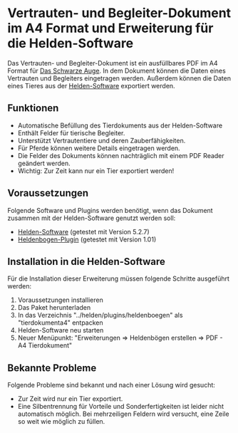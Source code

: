 # Vertrauten- und Begleiter-Dokument im A4 Format und Erweiterung für die Helden-Software

Das Vertrauten- und Begleiter-Dokument ist ein ausfüllbares PDF im A4 Format für [Das Schwarze Auge](http://www.dasschwarzeauge.de/). 
In dem Dokument können die Daten eines Vertrauten und Begleiters eingetragen werden. 
Außerdem können die Daten eines Tieres aus der [Helden-Software](http://www.helden-software.de/) exportiert werden. 

## Funktionen 

* Automatische Befüllung des Tierdokuments aus der Helden-Software
* Enthält Felder für tierische Begleiter.
* Unterstützt Vertrautentiere und deren Zauberfähigkeiten.
* Für Pferde können weitere Details eingetragen werden.
* Die Felder des Dokuments können nachträglich mit einem PDF Reader geändert werden.
* Wichtig: Zur Zeit kann nur ein Tier exportiert werden!

## Voraussetzungen

Folgende Software und Plugins werden benötigt, wenn das Dokument zusammen mit der Helden-Software genutzt werden soll: 

* [Helden-Software](http://www.helden-software.de/) (getestet mit Version 5.2.7)
* [Heldenbogen-Plugin](http://wiki.helden-software.de/wiki/Erweiterungen/Heldenbogen) (getestet mit Version 1.01)

## Installation in die Helden-Software

Für die Installation dieser Erweiterung müssen folgende Schritte ausgeführt werden: 

1. Voraussetzungen installieren
2. Das Paket herunterladen
3. In das Verzeichnis "../helden/plugins/heldenboegen" als "tierdokumenta4" entpacken
4. Helden-Software neu starten
5. Neuer Menüpunkt: "Erweiterungen => Heldenbögen erstellen => PDF - A4 Tierdokument"

## Bekannte Probleme

Folgende Probleme sind bekannt und nach einer Lösung wird gesucht: 

* Zur Zeit wird nur ein Tier exportiert.
* Eine Silbentrennung für Vorteile und Sonderfertigkeiten ist leider nicht automatisch möglich. Bei mehrzeiligen Feldern wird versucht, eine Zeile so weit wie möglich zu füllen.
